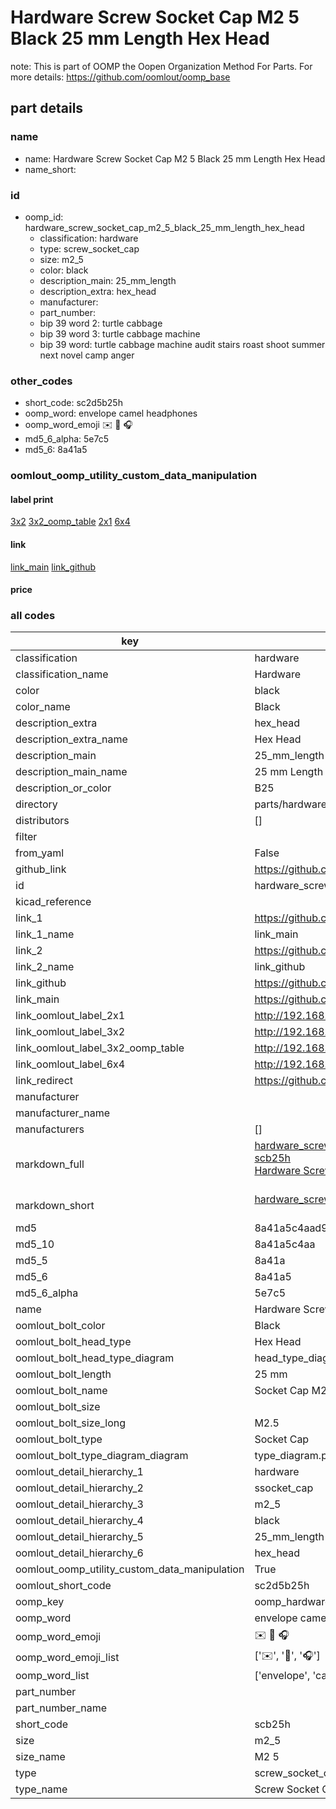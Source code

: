 # Hardware Screw Socket Cap M2 5 Black 25 mm Length Hex Head  

note: This is part of OOMP the Oopen Organization Method For Parts. For more details: https://github.com/oomlout/oomp_base

##  part details
  







### name
* name: Hardware Screw Socket Cap M2 5 Black 25 mm Length Hex Head
* name_short: 
### id
* oomp_id: hardware_screw_socket_cap_m2_5_black_25_mm_length_hex_head
  * classification: hardware
  * type: screw_socket_cap
  * size: m2_5
  * color: black
  * description_main: 25_mm_length
  * description_extra: hex_head
  * manufacturer: 
  * part_number: 
  * bip 39 word 2: turtle cabbage
  * bip 39 word 3: turtle cabbage machine
  * bip 39 word: turtle cabbage machine audit stairs roast shoot summer next novel camp anger

### other_codes
* short_code: sc2d5b25h
* oomp_word: envelope camel headphones
* oomp_word_emoji :envelope: :camel: :headphones:
* md5_6_alpha: 5e7c5
* md5_6: 8a41a5






### oomlout_oomp_utility_custom_data_manipulation
#### label print
[3x2](http://192.168.1.245:1112/?label=oomp%205e7c5)
[3x2_oomp_table](http://192.168.1.108:1112/?label=oomp%205e7c5)
[2x1](http://192.168.1.242:1112/?label=oomp%205e7c5)
[6x4](http://192.168.1.55:1112/?label=oomp%205e7c5)    

#### link

[link_main](https://github.com/oomlout/oomlout_oomp_version_1_messy/tree/main/parts/hardware_screw_socket_cap_m2_5_black_25_mm_length_hex_head) [link_github](https://github.com/oomlout/oomlout_oomp_version_1_messy/tree/main/parts/hardware_screw_socket_cap_m2_5_black_25_mm_length_hex_head)                             

#### price







### all codes 
| key | value |  
| --- | --- |  
| classification | hardware |  
| classification_name | Hardware |  
| color | black |  
| color_name | Black |  
| description_extra | hex_head |  
| description_extra_name | Hex Head |  
| description_main | 25_mm_length |  
| description_main_name | 25 mm Length |  
| description_or_color | B25 |  
| directory | parts/hardware_screw_socket_cap_m2_5_black_25_mm_length_hex_head |  
| distributors | [] |  
| filter |  |  
| from_yaml | False |  
| github_link | https://github.com/oomlout/oomlout_oomp_part_src/tree/main/parts/hardware_screw_socket_cap_m2_5_black_25_mm_length_hex_head |  
| id | hardware_screw_socket_cap_m2_5_black_25_mm_length_hex_head |  
| kicad_reference |  |  
| link_1 | https://github.com/oomlout/oomlout_oomp_version_1_messy/tree/main/parts/hardware_screw_socket_cap_m2_5_black_25_mm_length_hex_head |  
| link_1_name | link_main |  
| link_2 | https://github.com/oomlout/oomlout_oomp_version_1_messy/tree/main/parts/hardware_screw_socket_cap_m2_5_black_25_mm_length_hex_head |  
| link_2_name | link_github |  
| link_github | https://github.com/oomlout/oomlout_oomp_version_1_messy/tree/main/parts/hardware_screw_socket_cap_m2_5_black_25_mm_length_hex_head |  
| link_main | https://github.com/oomlout/oomlout_oomp_version_1_messy/tree/main/parts/hardware_screw_socket_cap_m2_5_black_25_mm_length_hex_head |  
| link_oomlout_label_2x1 | http://192.168.1.242:1112/?label=oomp%205e7c5 |  
| link_oomlout_label_3x2 | http://192.168.1.245:1112/?label=oomp%205e7c5 |  
| link_oomlout_label_3x2_oomp_table | http://192.168.1.108:1112/?label=oomp%205e7c5 |  
| link_oomlout_label_6x4 | http://192.168.1.55:1112/?label=oomp%205e7c5 |  
| link_redirect | https://github.com/oomlout/oomlout_oomp_version_1_messy/tree/main/parts/hardware_screw_socket_cap_m2_5_black_25_mm_length_hex_head |  
| manufacturer |  |  
| manufacturer_name |  |  
| manufacturers | [] |  
| markdown_full | [hardware_screw_socket_cap_m2_5_black_25_mm_length_hex_head](none)<br>[scb25h](none)<br>[Hardware Screw Socket Cap M2 5 Black 25 Mm Length Hex Head](none)<br><br> |  
| markdown_short | [hardware_screw_socket_cap_m2_5_black_25_mm_length_hex_head](none)<br><br> |  
| md5 | 8a41a5c4aad938d2ec6a20f10b07ef57 |  
| md5_10 | 8a41a5c4aa |  
| md5_5 | 8a41a |  
| md5_6 | 8a41a5 |  
| md5_6_alpha | 5e7c5 |  
| name | Hardware Screw Socket Cap M2 5 Black 25 mm Length Hex Head |  
| oomlout_bolt_color | Black |  
| oomlout_bolt_head_type | Hex Head |  
| oomlout_bolt_head_type_diagram | head_type_diagram.png |  
| oomlout_bolt_length | 25 mm |  
| oomlout_bolt_name | Socket Cap M2_5X25 mm Black (Hex Head) |  
| oomlout_bolt_size |  |  
| oomlout_bolt_size_long | M2.5 |  
| oomlout_bolt_type | Socket Cap |  
| oomlout_bolt_type_diagram_diagram | type_diagram.png |  
| oomlout_detail_hierarchy_1 | hardware |  
| oomlout_detail_hierarchy_2 | ssocket_cap |  
| oomlout_detail_hierarchy_3 | m2_5 |  
| oomlout_detail_hierarchy_4 | black |  
| oomlout_detail_hierarchy_5 | 25_mm_length |  
| oomlout_detail_hierarchy_6 | hex_head |  
| oomlout_oomp_utility_custom_data_manipulation | True |  
| oomlout_short_code | sc2d5b25h |  
| oomp_key | oomp_hardware_screw_socket_cap_m2_5_black_25_mm_length_hex_head |  
| oomp_word | envelope camel headphones |  
| oomp_word_emoji | :envelope: :camel: :headphones: |  
| oomp_word_emoji_list | [':envelope:', ':camel:', ':headphones:'] |  
| oomp_word_list | ['envelope', 'camel', 'headphones'] |  
| part_number |  |  
| part_number_name |  |  
| short_code | scb25h |  
| size | m2_5 |  
| size_name | M2 5 |  
| type | screw_socket_cap |  
| type_name | Screw Socket Cap |  
